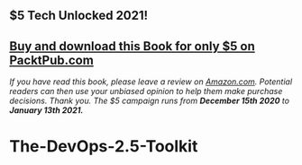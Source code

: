 ## $5 Tech Unlocked 2021!
[Buy and download this Book for only $5 on PacktPub.com](https://www.packtpub.com/product/the-devops-2-5-toolkit/9781838647513)
-----
*If you have read this book, please leave a review on [Amazon.com](https://www.amazon.com/gp/product/1838647511).     Potential readers can then use your unbiased opinion to help them make purchase decisions. Thank you. The $5 campaign         runs from __December 15th 2020__ to __January 13th 2021.__*

# The-DevOps-2.5-Toolkit